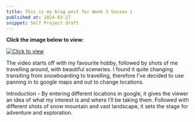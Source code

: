 ```yaml
---
title: This is my blog post for Week 3 Sesson 1
publsihed at: 2024-03-27
snippet: Self Project draft
---
```


**Click the image below to view:**

[![Click to view](https://img.youtube.com/vi/7G8jJOxobiE/0.jpg)](https://www.youtube.com/watch?v=7G8jJOxobiE)


The video starts off with my favourite hobby, followed by shots of me travelling around, with beautiful sceneries. I found it quite changing transiting from snowboarding to travelling, therefore I’ve decided to use panning in to google maps and out to change locations. 

Introduction - By entering different locations in google, it gives the viewer an idea of what my interest is and where I’ll be taking them. Followed with different shots of snow mountain and vast landscape, it sets the stage for adventure and exploration.
